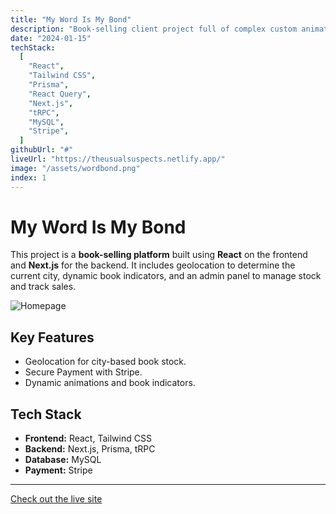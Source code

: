 ```yaml
---
title: "My Word Is My Bond"
description: "Book-selling client project full of complex custom animations. Includes: getting current city from geolocation, books sold indicator for each city, admin panel, payment system with custom e-mail receipts."
date: "2024-01-15"
techStack:
  [
    "React",
    "Tailwind CSS",
    "Prisma",
    "React Query",
    "Next.js",
    "tRPC",
    "MySQL",
    "Stripe",
  ]
githubUrl: "#"
liveUrl: "https://theusualsuspects.netlify.app/"
image: "/assets/wordbond.png"
index: 1
---
```


# My Word Is My Bond

This project is a **book-selling platform** built using **React** on the frontend and **Next.js** for the backend. It includes geolocation to determine the current city, dynamic book indicators, and an admin panel to manage stock and track sales.

![Homepage](/assets/wordbond.png)

## Key Features

- Geolocation for city-based book stock.
- Secure Payment with Stripe.
- Dynamic animations and book indicators.

## Tech Stack

- **Frontend:** React, Tailwind CSS
- **Backend:** Next.js, Prisma, tRPC
- **Database:** MySQL
- **Payment:** Stripe

---

[Check out the live site](https://theusualsuspects.netlify.app/)
